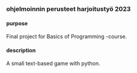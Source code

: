 ### ohjelmoinnin perusteet harjoitustyö 2023
#### purpose
Final project for Basics of Programming -course.

#### description
A small text-based game with python. 

